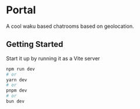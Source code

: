 # Portal

A cool waku based chatrooms based on geolocation.

## Getting Started

Start it up by running it as a Vite server

```bash
npm run dev
# or
yarn dev
# or
pnpm dev
# or
bun dev
```
